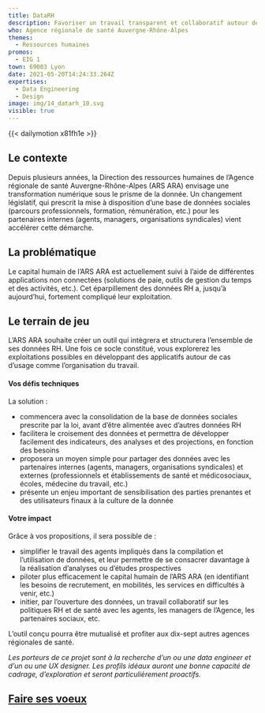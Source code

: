 ```yaml
---
title: DataRH
description: Favoriser un travail transparent et collaboratif autour des politiques RH et de santé
who: Agence régionale de santé Auvergne-Rhône-Alpes
themes:
  - Ressources humaines
promos:
  - EIG 1
town: 69003 Lyon
date: 2021-05-20T14:24:33.264Z
expertises:
  - Data Engineering
  - Design
image: img/14_datarh_10.svg
visible: true
---
```


{{< dailymotion x81fh1e >}}

## Le contexte

Depuis plusieurs années, la Direction des ressources humaines de l’Agence régionale de santé Auvergne-Rhône-Alpes (ARS ARA) envisage une transformation numérique sous le prisme de la donnée. Un changement législatif, qui prescrit la mise à disposition d’une base de données sociales (parcours professionnels, formation, rémunération, etc.) pour les partenaires internes (agents, managers, organisations syndicales) vient accélérer cette démarche.

## La problématique

Le capital humain de l’ARS ARA est actuellement suivi à l’aide de différentes applications non connectées (solutions de paie, outils de gestion du temps et des activités, etc.). Cet éparpillement des données RH a, jusqu’à aujourd’hui, fortement compliqué leur exploitation.

## Le terrain de jeu

L’ARS ARA souhaite créer un outil qui intègrera et structurera l’ensemble de ses données RH. Une fois ce socle constitué, vous explorerez les exploitations possibles en développant des applicatifs autour de cas d’usage comme l’organisation du travail.

#### Vos défis techniques

La solution :

- commencera avec la consolidation de la base de données sociales prescrite par la loi, avant d’être alimentée avec d’autres données RH
- facilitera le croisement des données et permettra de développer facilement des indicateurs, des analyses et des projections, en fonction des besoins
- proposera un moyen simple pour partager des données avec les partenaires internes (agents, managers, organisations syndicales) et externes (professionnels et établissements de santé et médicosociaux, écoles, médecine du travail, etc.)
- présente un enjeu important de sensibilisation des parties prenantes et des utilisateurs finaux à la culture de la donnée

#### Votre impact 

Grâce à vos propositions, il sera possible de :

- simplifier le travail des agents impliqués dans la compilation et l’utilisation de données, et leur permettre de se consacrer davantage à la réalisation d’analyses ou d’études prospectives
- piloter plus efficacement le capital humain de l’ARS ARA (en identifiant les besoins de recrutement, en mobilités, les services en difficultés à venir, etc.)
- initier, par l’ouverture des données, un travail collaboratif sur les politiques RH et de santé avec les agents, les managers de l’Agence, les partenaires sociaux, etc.

L’outil conçu pourra être mutualisé et profiter aux dix-sept autres agences régionales de santé.

_Les porteurs de ce projet sont à la recherche d’un ou une data engineer et d’un ou une UX designer. Les profils idéaux auront une bonne capacité de cadrage, d’exploration et seront particulièrement proactifs._

## [Faire ses voeux](https://www.demarches-simplifiees.fr/commencer/aac-eig5-voeux)
